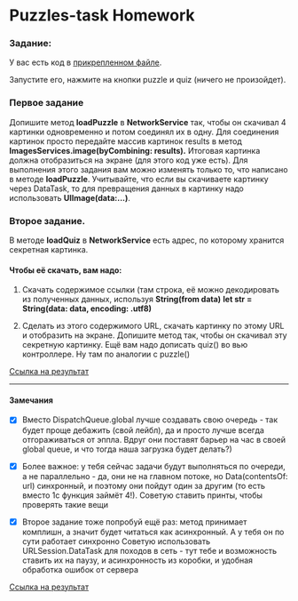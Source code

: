 # Puzzles-task Homework

### Задание:

У вас есть код в [прикрепленном файле]((https://github.com/Lemonbrush/SberSchool/blob/master/NoteResources/Puzzles-task)). 

Запустите его, нажмите на кнопки puzzle и quiz (ничего не произойдет).

### Первое задание

Допишите метод **loadPuzzle** в **NetworkService** так, чтобы он скачивал 4 картинки одновременно и потом соединял их в одну. 
Для соединения картинок просто передайте массив картинок results в метод **ImagesServices.image(byCombining: results).** 
Итоговая картинка должна отобразиться на экране (для этого код уже есть). 
Для выполнения этого задания вам можно изменять только то, что написано в методе **loadPuzzle**.
Учитывайте, что если вы скачиваете картинку через DataTask, то для превращения данных в картинку надо использовать **UIImage(data:...)**.

### Второе задание.

В методе **loadQuiz** в **NetworkService** есть адрес, по которому хранится секретная картинка. 

#### Чтобы её скачать, вам надо:
1. Скачать содержимое ссылки (там строка, её можно декодировать из полученных данных, используя **String(from data)**
**let str = String(data: data, encoding: .utf8)**

2. Сделать из этого содержимого URL, скачать картинку по этому URL и отобразить на экране. 
Допишите метод так, чтобы он скачивал эту секретную картинку. 
Ещё вам надо дописать quiz() во вью контроллере. Ну там по аналогии с puzzle()

[Ссылка на результат](https://github.com/Lemonbrush/SberSchool/blob/master/Homework/Projects/Puzzles-task)

---

#### Замечания

- [X] Вместо DispatchQueue.global лучше создавать свою очередь - так будет проще дебажить (свой лейбл), да и просто лучше всегда отгораживаться от эппла. Вдруг они поставят барьер на час в своей global queue, и что тогда наша загрузка будет делать?)

- [X] Более важное: у тебя сейчас задачи будут выполняться по очереди, а не параллельно - да, они не на главном потоке, но Data(contentsOf: url) синхронный, и поэтому они пойдут один за другим (то есть вместо 1с функция займёт 4!). Советую ставить принты, чтобы проверять такие вещи

- [X] Второе задание тоже попробуй ещё раз: метод принимает комплишн, а значит будет читаться как асинхронный. А у тебя он по сути работает синхронно
Советую использовать URLSession.DataTask для походов в сеть - тут тебе и возможность ставить их на паузу, и асинхронность из коробки, и удобная обработка ошибок от сервера

[Ссылка на результат](https://github.com/Lemonbrush/SberSchool/blob/master/Homework/Projects/Puzzles-task-fixed)